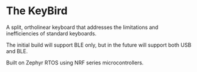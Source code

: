 # The KeyBird

A split, ortholinear keyboard that addresses the limitations and inefficiencies of standard keyboards. 

The initial build will support BLE only, but in the future will support both USB and BLE.

Built on Zephyr RTOS using NRF series microcontrollers. 





